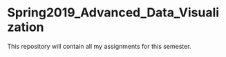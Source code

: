 # Spring2019_Advanced_Data_Visualization

This repository will contain all my assignments for this semester.
